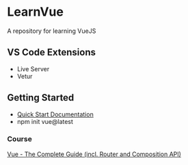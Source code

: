 # LearnVue
A repository for learning VueJS


## VS Code Extensions
- Live Server
- Vetur

## Getting Started
- [Quick Start Documentation](https://vuejs.org/guide/quick-start.html)
- npm init vue@latest

### Course
[Vue - The Complete Guide (incl. Router and Composition API)](https://www.udemy.com/course/vuejs-2-the-complete-guide)